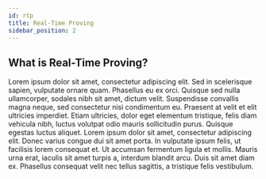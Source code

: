 ```yaml
---
id: rtp
title: Real-Time Proving
sidebar_position: 2
---
```


## What is Real-Time Proving?

Lorem ipsum dolor sit amet, consectetur adipiscing elit. Sed in scelerisque sapien, vulputate ornare quam. Phasellus eu ex orci. Quisque sed nulla ullamcorper, sodales nibh sit amet, dictum velit. Suspendisse convallis magna neque, sed consectetur nisi condimentum eu. Praesent at velit et elit ultricies imperdiet. Etiam ultricies, dolor eget elementum tristique, felis diam vehicula nibh, luctus volutpat odio mauris sollicitudin purus. Quisque egestas luctus aliquet. Lorem ipsum dolor sit amet, consectetur adipiscing elit. Donec varius congue dui sit amet porta. In vulputate ipsum felis, ut facilisis lorem consequat et. Ut accumsan fermentum ligula et mollis. Mauris urna erat, iaculis sit amet turpis a, interdum blandit arcu. Duis sit amet diam ex. Phasellus consequat velit nec tellus sagittis, a tristique felis vestibulum.
